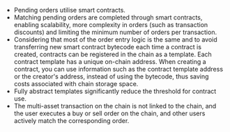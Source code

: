 *	Pending orders utilise smart contracts.
*	Matching pending orders are completed through smart contracts, enabling scalability, more complexity in orders (such as transaction discounts) and limiting the minimum number of orders per transaction. 
*	Considering that most of the order entry logic is the same and to avoid transferring new smart contract bytecode each time a contract is created, contracts can be registered in the chain as a template. Each contract template has a unique on-chain address. When creating a contract, you can use information such as the contract template address or the creator's address, instead of using the bytecode, thus saving costs associated with chain storage space.
*	Fully abstract templates significantly reduce the threshold for contract use.
*	The multi-asset transaction on the chain is not linked to the chain, and the user executes a buy or sell order on the chain, and other users actively match the corresponding order. 
